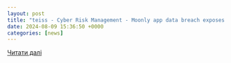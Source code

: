 ```yaml
---
layout: post
title: "teiss - Cyber Risk Management - Moonly app data breach exposes employee credentials and user GPS locations"
date: 2024-08-09 15:36:50 +0000
categories: [news]
---
```


[Читати далі](https://www.teiss.co.uk/cyber-risk-management/moonly-app-data-breach-exposes-employee-credentials-and-user-gps-locations-14454)
